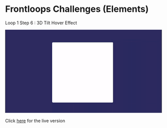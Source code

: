 # Frontloops Challenges (Elements)

Loop 1 Step 6 : 3D Tilt Hover Effect

![preview image](./design/preview.gif "Click below for live version")

Click [here](https://zathio.github.io/frontloops-challenges/elements-challenges/loop1-step6/) for the live version